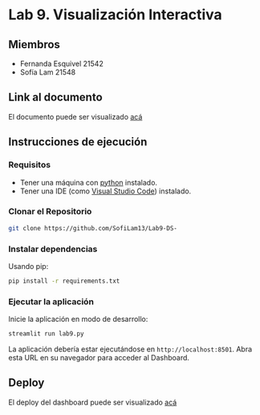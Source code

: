 # Lab 9. Visualización Interactiva

## Miembros
- Fernanda Esquivel 21542
- Sofía Lam 21548

## Link al documento
El documento puede ser visualizado [acá](https://github.com/SofiLam13/Lab9-DS-)

## Instrucciones de ejecución

### Requisitos
- Tener una máquina con [python](https://www.python.org/downloads/) instalado. 
- Tener una IDE (como [Visual Studio Code](https://code.visualstudio.com/download)) instalado. 

### Clonar el Repositorio
```bash
git clone https://github.com/SofiLam13/Lab9-DS-
```

### Instalar dependencias
Usando pip:
```bash
pip install -r requirements.txt
```

### Ejecutar la aplicación
Inicie la aplicación en modo de desarrollo:
```bash
streamlit run lab9.py
```
La aplicación debería estar ejecutándose en `http://localhost:8501`. Abra esta URL en su navegador para acceder al Dashboard.

## Deploy
El deploy del dashboard puede ser visualizado [acá](https://ds-lab-09-deploy.streamlit.app)
